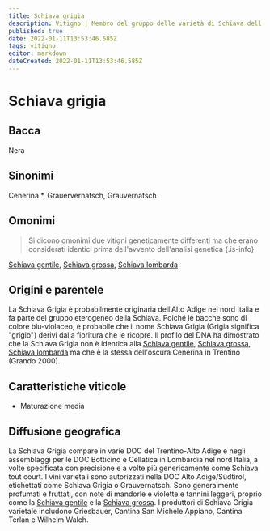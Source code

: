 ```yaml
---
title: Schiava grigia
description: Vitigno | Membro del gruppo delle varietà di Schiava dell'Alto Adige con una particolare colorazione bluastra.
published: true
date: 2022-01-11T13:53:46.585Z
tags: vitigno
editor: markdown
dateCreated: 2022-01-11T13:53:46.585Z
---
```


# Schiava grigia

## Bacca
Nera

## Sinonimi
Cenerina *, Grauervernatsch, Grauvernatsch

## Omonimi
> Si dicono omonimi due vitigni geneticamente differenti ma che erano considerati identici prima dell'avvento dell'analisi genetica
{.is-info}

[Schiava gentile](/vitigni/Italia/schiava-gentile), [Schiava grossa](/vitigni/Italia/schiava-grossa), [Schiava lombarda](/vitigni/Italia/schiava-lombarda) 

## Origini e parentele
La Schiava Grigia è probabilmente originaria dell'Alto Adige nel nord Italia e fa parte del gruppo eterogeneo della Schiava. Poiché le bacche sono di colore blu-violaceo, è probabile che il nome Schiava Grigia (Grigia significa "grigio") derivi dalla fioritura che le ricopre. Il profilo del DNA ha dimostrato che la Schiava Grigia non è identica alla [Schiava gentile](/vitigni/Italia/schiava-gentile), [Schiava grossa](/vitigni/Italia/schiava-grossa), [Schiava lombarda](/vitigni/Italia/schiava-lombarda) ma che è la stessa dell'oscura Cenerina in Trentino (Grando 2000).


## Caratteristiche viticole
- Maturazione media

## Diffusione geografica

La Schiava Grigia compare in varie DOC del Trentino-Alto Adige e negli assemblaggi per le DOC Botticino e Cellatica in Lombardia nel nord Italia, a volte specificata con precisione e a volte più genericamente come Schiava tout court. I vini varietali sono autorizzati nella DOC Alto Adige/Südtirol, etichettati come Schiava Grigia o Grauvernatsch. Sono generalmente profumati e fruttati, con note di mandorle e violette e tannini leggeri, proprio come la [Schiava gentile](/vitigni/Italia/schiava-gentile) e la [Schiava grossa](/vitigni/Italia/schiava-grossa). I produttori di Schiava Grigia varietale includono Griesbauer, Cantina San Michele Appiano, Cantina Terlan e Wilhelm Walch.
